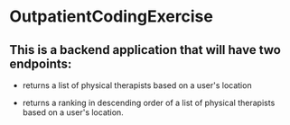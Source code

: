 # OutpatientCodingExercise

## This is a backend application that will have two endpoints:  

* returns a list of physical therapists based on a user's location 

* returns a ranking in descending order of a list of physical therapists based on a user's location.